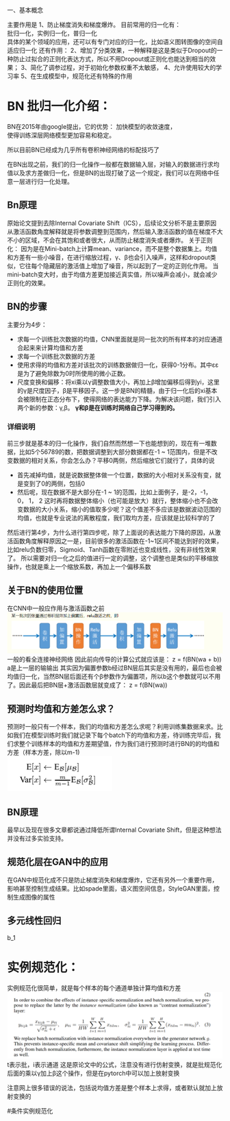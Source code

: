 一、基本概念
  
主要作用是
1、防止梯度消失和梯度爆炸。
目前常用的归一化有：  
批归一化，实例归一化，普归一化   
具体的某个领域的应用，还可以有专门对应的归一化，比如语义图转图像的空间自适应归一化 
还有作用：
2、增加了分类效果，一种解释是这是类似于Dropout的一种防止过拟合的正则化表达方式，所以不用Dropout或正则化也能达到相当的效果；
3、简化了调参过程，对于初始化参数权重不太敏感，
4、允许使用较大的学习率
5、在生成模型中，规范化还有特殊的作用

# BN 批归一化介绍：
 BN在2015年由google提出，它的优势：
 加快模型的收敛速度，  
 使得训练深层网络模型更加容易和稳定。   
 
 所以目前BN已经成为几乎所有卷积神经网络的标配技巧了  
 
 在BN出现之前，我们的归一化操作一般都在数据输入层，对输入的数据进行求均值以及求方差做归一化，但是BN的出现打破了这一个规定，我们可以在网络中任意一层进行归一化处理。
## Bn原理
原始论文提到去除Internal Covariate Shift（ICS），后续论文分析不是主要原因
从激活函数角度解释就是将参数调整到范围内，然后输入激活函数的值在梯度不大不小的区域，不会在其饱和或者很大，从而防止梯度消失或者爆炸。
关于正则化：
因为是在Mini-batch上计算mean、variance，而不是整个数据集上。均值和方差有一些小噪音，在进行缩放过程，γ、β也会引入噪声，这样和dropout类似，它往每个隐藏层的激活值上增加了噪音，所以起到了一定的正则化作用。
当mini-batch变大时，由于均值方差更加接近真实值，所以噪声会减小，就会减少正则化的效果。
## BN的步骤
主要分为4步：
- 求每一个训练批次数据的均值，CNN里面就是同一批次的所有样本的对应通道合起来来计算均值和方差
- 求每一个训练批次数据的方差
- 使用求得的均值和方差对该批次的训练数据做归一化，获得0-1分布。其中εε是为了避免除数为0时所使用的微小正数。
- 尺度变换和偏移：将xi乘以γ调整数值大小，再加上β增加偏移后得到yi，这里的γ是尺度因子，β是平移因子。这一步是BN的精髓，由于归一化后的xi基本会被限制在正态分布下，使得网络的表达能力下降。为解决该问题，我们引入两个新的参数：γ,β。 **γ和β是在训练时网络自己学习得到的。**
### 详细说明
前三步就是基本的归一化操作，我们自然而然想一下也能想到的，现在有一堆数据，比如5个56789的数，把数据调整到大部分数据都在-1 ~ 1范围内，但是不改变数据的相对关系，你会怎么办？平移0两侧，然后缩放它们就行了，具体的说
- 首先减掉均值，就是说数据整体做一个位置，数据的大小相对关系没有变，就是变到了0的两侧，包括0
- 然后呢，现在数据不是大部分在-1 ~ 1的范围，比如上面例子，是-2，-1， 0， 1， 2 这时再将数据整体缩小（也可能是放大）就行，整体缩小也不会改变数据的大小关系，缩小的值取多少呢？这个值差不多应该是数据波动范围的均值，也就是专业说法的离散程度，我们取均方差，应该就是比较科学的了

然后进行第4步，为什么进行第四步呢，除了上面说的表达能力下降的原因，从激活函数角度解释原因之一是，目前很多的激活函数在-1~1区间不能达到好的效果，比如relu负数归零，Sigmoid、Tanh函数在零附近也变成线性，没有非线性效果了。
所以需要对归一化之后的值进行一定的调整，这个调整也是类似的平移缩放操作，也就是乘上一个缩放系数，再加上一个偏移系数

 ## 关于BN的使用位置
 在CNN中一般应作用与激活函数之前
 ![](.归一化层_images/992e9a16.png)  
 一般的看全连接神经网络
 因此前向传导的计算公式就应该是：
z = f(BN(wa + b))   
a是上一层的输输出
其实因为偏置参数b经过BN层后其实是没有用的，最后也会被均值归一化，当然BN层后面还有个β参数作为偏置项，所以b这个参数就可以不用了。因此最后把BN层+激活函数层就变成了：
z = f(BN(wa))


## 预测时均值和方差怎么求？
预测时一般只有一个样本，我们的均值和方差怎么求呢？利用训练集数据来求。比如我们在模型训练时我们就记录下每个batch下的均值和方差，待训练完毕后，我们求整个训练样本的均值和方差期望值，作为我们进行预测时进行BN的的均值和方差（样本方差，除以m-1)   
![](.归一化层_images/c9a9783b.png)   


## BN原理
最早以及现在很多文章都说通过降低所谓Internal Covariate Shift，但是这种想法并没有过多实验支持。


## 规范化层在GAN中的应用
在GAN中规范化成不只是防止梯度消失和梯度爆炸，它还有另外一个重要作用，影响甚至控制生成结果。比如spade里面，语义图空间信息，StyleGAN里面，控制生成图像的属性

## 多元线性回归
b_1

# 实例规范化：
实例规范化很简单，就是每个样本的每个通道单独计算均值和方差  
![](.规范化层_images/08d9dc17.png)  
t表示批，i表示通道
这是原论文中的公式，注意没有进行仿射变换，就是批规范化后面的乘以γ加上β这个操作，但是在pytorch中可以加上放射变换

注意网上很多错误的说法，包括说均值方差是整个样本上求得，或者默认就加上放射变换的 
 
#条件实例规范化
